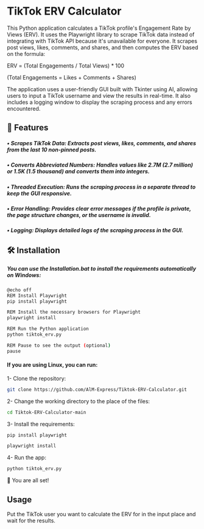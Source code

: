 # TikTok ERV Calculator

This Python application calculates a TikTok profile's Engagement Rate by Views (ERV). It uses the Playwright library to scrape TikTok data instead of integrating with TikTok API because it's unavailable for everyone. It scrapes post views, likes, comments, and shares, and then computes the ERV based on the formula:

ERV = (Total Engagements / Total Views) * 100

(Total Engagements = Likes + Comments + Shares)

The application uses a user-friendly GUI built with Tkinter using AI, allowing users to input a TikTok username and view the results in real-time. It also includes a logging window to display the scraping process and any errors encountered.

## 🚀 Features
##### • Scrapes TikTok Data: Extracts post views, likes, comments, and shares from the last 10 non-pinned posts.

##### • Converts Abbreviated Numbers: Handles values like 2.7M (2.7 million) or 1.5K (1.5 thousand) and converts them into integers.

##### • Threaded Execution: Runs the scraping process in a separate thread to keep the GUI responsive.

##### • Error Handling: Provides clear error messages if the profile is private, the page structure changes, or the username is invalid.

##### • Logging: Displays detailed logs of the scraping process in the GUI.


## 🛠️ Installation

##### You can use the Installation.bat to install the requirements automatically on Windows:

```bash
@echo off
REM Install Playwright
pip install playwright

REM Install the necessary browsers for Playwright
playwright install

REM Run the Python application
python tiktok_erv.py

REM Pause to see the output (optional)
pause
```

#### If you are using Linux, you can run:

1- Clone the repository:

```bash
git clone https://github.com/AlM-Express/Tiktok-ERV-Calculator.git
```
2- Change the working directory to the place of the files:

```bash
cd Tiktok-ERV-Calculator-main
```
3- Install the requirements:

```bash
pip install playwright
```
```bash
playwright install
```
4- Run the app:

```bash
python tiktok_erv.py
```
🌟 You are all set!

## Usage

Put the TikTok user you want to calculate the ERV for in the input place and wait for the results.
